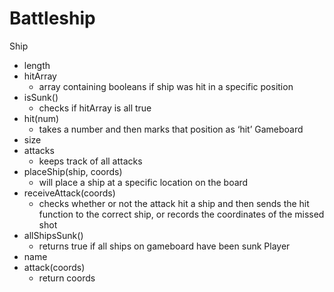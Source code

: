 # Battleship

Ship
- length
- hitArray
    - array containing booleans if ship was hit in a specific position
- isSunk()
    - checks if hitArray is all true
- hit(num)
    - takes a number and then marks that position as ‘hit’
Gameboard
- size
- attacks
    - keeps track of all attacks
- placeShip(ship, coords)
    - will place a ship at a specific location on the board
- receiveAttack(coords)
    - checks whether or not the attack hit a ship and then sends the hit function to the correct ship, or records the coordinates of the missed shot
- allShipsSunk()
    - returns true if all ships on gameboard have been sunk
Player
- name
- attack(coords)
    - return coords
